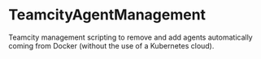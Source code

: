 # TeamcityAgentManagement
Teamcity management scripting to remove and add agents automatically coming from Docker (without the use of a Kubernetes cloud).
